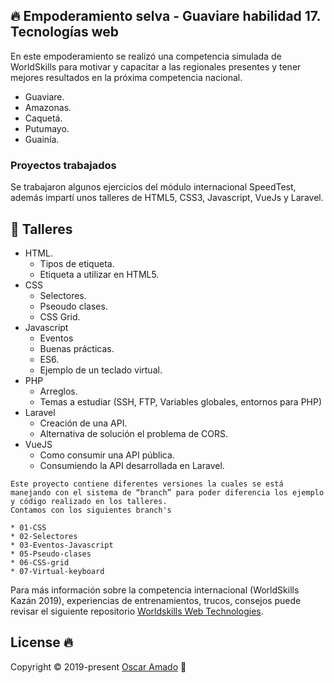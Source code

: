 ## 🔥 Empoderamiento selva - Guaviare habilidad 17. Tecnologías web

En este empoderamiento se realizó una competencia simulada de WorldSkills para motivar y capacitar a las regionales presentes y tener mejores resultados en la próxima competencia nacional.

* Guaviare.
* Amazonas.
* Caquetá.
* Putumayo.
* Guainía. 

### Proyectos trabajados
Se trabajaron algunos ejercicios del módulo internacional SpeedTest, además impartí unos talleres de HTML5, CSS3, Javascript, VueJs y Laravel.
## 📐 Talleres
* HTML.
    * Tipos de etiqueta.
    * Etiqueta a utilizar en HTML5.
* CSS
    * Selectores.
    * Pseoudo clases.
    * CSS Grid.
* Javascript
    * Eventos
    * Buenas prácticas.
    * ES6.
    * Ejemplo de un teclado virtual.
* PHP
    * Arreglos.
    * Temas a estudiar (SSH, FTP, Variables globales, entornos para PHP)
* Laravel 
    * Creación de una API.
    * Alternativa de solución el problema de CORS.
* VueJS
    * Como consumir una API pública.
    * Consumiendo la API desarrollada en Laravel.


```
Este proyecto contiene diferentes versiones la cuales se está manejando con el sistema de “branch” para poder diferencia los ejemplo y código realizado en los talleres.
Contamos con los siguientes branch's

* 01-CSS
* 02-Selectores
* 03-Eventos-Javascript
* 05-Pseudo-clases
* 06-CSS-grid
* 07-Virtual-keyboard
```


Para más información sobre la competencia internacional (WorldSkills Kazán 2019), experiencias de entrenamientos, trucos, consejos puede revisar el siguiente repositorio [Worldskills Web Technologies](https://github.com/ofaaoficial/worldskills-web-technologies).
## License 🔥
Copyright © 2019-present [Oscar Amado](https://github.com/ofaaoficial) 🧔
